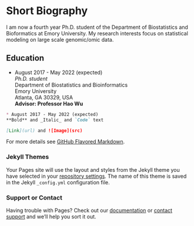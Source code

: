 # Short Biography

I am now a fourth year Ph.D. student of the Department of Biostatistics and Bioformatics at Emory University. My research interests focus on statistical modeling on large scale genomic/omic data. 



## Education
* August 2017 - May 2022 (expected) \
_Ph.D. student_ \
Department of Biostatistics and Bioinformatics\
Emory University\
Atlanta, GA 30329, USA\
**Advisor: Professor Hao Wu**

```markdown
* August 2017 - May 2022 (expected) 
**Bold** and _Italic_ and `Code` text

[Link](url) and ![Image](src)
```

For more details see [GitHub Flavored Markdown](https://guides.github.com/features/mastering-markdown/).

### Jekyll Themes

Your Pages site will use the layout and styles from the Jekyll theme you have selected in your [repository settings](https://github.com/ZhenxingGuo0015/ZhenxingGuo.github.io/settings). The name of this theme is saved in the Jekyll `_config.yml` configuration file.

### Support or Contact

Having trouble with Pages? Check out our [documentation](https://docs.github.com/categories/github-pages-basics/) or [contact support](https://github.com/contact) and we’ll help you sort it out.
